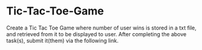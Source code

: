 # Tic-Tac-Toe-Game
Create a Tic Tac Toe Game where number of user wins is stored in a txt file, and retrieved from it to be displayed to user.  After completing the above task(s), submit it(them) via the following link.

